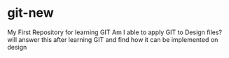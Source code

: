 # git-new
My First Repository for learning GIT
Am I able to apply GIT to Design files? will answer this after learning GIT and find how it can be implemented on design
